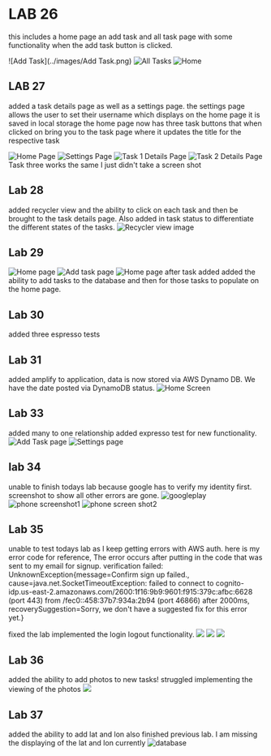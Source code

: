 # LAB 26 
this includes a home page an add task and all task page with some functionality when the add task button is clicked.

![Add Task](../images/Add Task.png)
![All Tasks](../images/all_tasks.png)
![Home](../images/home_page.png)


## LAB 27 

added a task details page as well as a settings page.
the settings page allows the user to set their username which displays on the home page it is saved in local storage
the home page now has three task buttons that when clicked on bring you to the task page where it updates the title for the respective task

![Home Page](../images/lab27/lab27HomePage.png)
![Settings Page](../images/lab27/lab27SettingsPage.png)
![Task 1 Details Page](../images/lab27/lab27Task1Page.png)
![Task 2 Details Page](../images/lab27/lab27Task2Page.png)
Task three works the same I just didn't take a screen shot

## Lab 28 

added recycler view and the ability to click on each 
task and then be brought to the task details page. 
Also added in task status to differentiate the different states of the tasks. 
![Recycler view image](../images/lab28/added_teh_recycler_view.png)

## Lab 29
![Home page](images/lab29/addTask.png)
![Add task page](images/lab29/addTaskHomeScreen.png)
![Home page after task added](images/lab29/homeScreenAfterTaskAdded.png)
added the ability to add tasks to the database and then for those tasks to populate on the home page.

## Lab 30
added three espresso tests

## Lab 31
added amplify to application, data is now stored via AWS Dynamo DB. We have the date posted via DynamoDB status. 
![Home Screen](../images/lab31/lab31homescreen.png)

## Lab 33
added many to one relationship
added expresso test for new functionality. 
![Add Task page](../images/lab33/AddTaskScreenshot.png)
![Settings page](../images/lab33/settingsscreenshot.png)

## lab 34
unable to finish todays lab because google has to verify my identity first. screenshot to show all other errors are gone. 
![googleplay](../images/lab34/GoogleplayScreenshor.png)
![phone screenshot1](../images/lab34/Screenshot_20230606_005137.png)
![phone screen shot2](../images/lab34/Screenshot_20230606_005202.png)

## Lab 35
unable to test todays lab as I keep getting errors with AWS auth. here is my error code for reference, 
The error occurs after putting in the code that was sent to my email for signup. 
verification failed: UnknownException{message=Confirm sign up failed., cause=java.net.SocketTimeoutException: failed to connect to cognito-idp.us-east-2.amazonaws.com/2600:1f16:9b9:9601:f915:379c:afbc:6628 (port 443) from /fec0::458:37b7:934a:2b94 (port 46866) after 2000ms, recoverySuggestion=Sorry, we don't have a suggested fix for this error yet.}

fixed the lab implemented the login logout functionality. 
![](../images/lab35/login_page.png)
![](../images/lab35/Settings_page.png)
![](../images/lab35/Sign_up_page.png)

## Lab 36
added the ability to add photos to new tasks! struggled implementing the viewing of the photos
![](../images/lab36/addTask.png)

## Lab 37
added the ability to add lat and lon also finished previous lab. I am missing the displaying of the lat and lon currently
![database](../images/lab37/database.png)